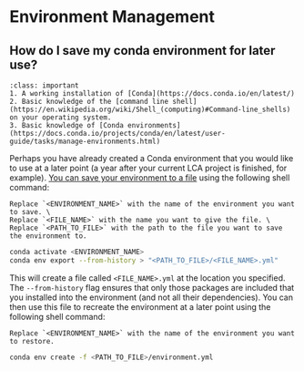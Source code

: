 # Environment Management

## How do I save my conda environment for later use?

```{admonition} Prerequisites
:class: important
1. A working installation of [Conda](https://docs.conda.io/en/latest/)
2. Basic knowledge of the [command line shell](https://en.wikipedia.org/wiki/Shell_(computing)#Command-line_shells) on your operating system.
3. Basic knowledge of [Conda environments](https://docs.conda.io/projects/conda/en/latest/user-guide/tasks/manage-environments.html)
```

Perhaps you have already created a Conda environment that you would like to use at a later point (a year after your current LCA project is finished, for example). [You can save your environment to a file](https://conda.io/projects/conda/en/latest/user-guide/tasks/manage-environments.html#exporting-an-environment-file-across-platforms) using the following shell command:

```{note}
Replace `<ENVIRONMENT_NAME>` with the name of the environment you want to save. \
Replace `<FILE_NAME>` with the name you want to give the file. \
Replace `<PATH_TO_FILE>` with the path to the file you want to save the environment to.
```

```bash
conda activate <ENVIRONMENT_NAME>
conda env export --from-history > "<PATH_TO_FILE>/<FILE_NAME>.yml"
```

This will create a file called `<FILE_NAME>.yml` at the location you specified. The `--from-history` flag ensures that only those packages are included that you installed into the environment (and not all their dependencies). You can then use this file to recreate the environment at a later point using the following shell command:

```{note}
Replace `<ENVIRONMENT_NAME>` with the name of the environment you want to restore.
```

```bash
conda env create -f <PATH_TO_FILE>/environment.yml
```